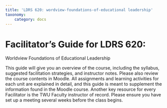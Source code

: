 ```yaml
---
title: 'LDRS 620: wordview-foundations-of-educational leadership'
taxonomy:
    category: docs
---
```

# Facilitator’s Guide for LDRS 620:  

Worldview Foundations of Educational Leadership

This guide will give you an overview of the course, including the syllabus, suggested facilitation strategies, and instructor notes. Please also review the course contents in Moodle. All assignments and learning activities for each unit are explained in detail, and this guide is meant to supplement the information found in the Moodle course. Another key resource for every Facilitator is the TWU Faculty instructor of record. Please ensure you have set up a meeting several weeks before the class begins.
